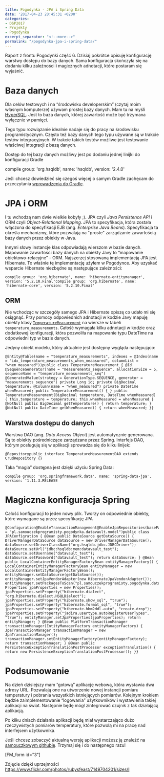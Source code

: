 ```yaml
---
title: Pogodynka - JPA i Spring Data
date: '2017-04-23 20:45:31 +0200'
categories:
- DSP2017
- Projekty
- Pogodynka
excerpt_separator: "<!--more-->"
permalink: "/pogodynka-jpa-i-spring-data/"
---
```

Raport z frontu Pogodynki część 6. Dzisiaj pokrótce opisuję konfigurację warstwy dostępu do bazy danych. Sama konfiguracja skończyła się na dodaniu kilku zależności i magicznych adnotacji, które postaram się wyjaśnić.

# Baza danych
  
Dla celów testowych i na “środowisku developerskim” (czytaj moim własnym komputerze) używam prostej bazy danych. Mam tu na myśli [HyperSQL](http://hsqldb.org/). Jest to baza danych, której zawartość może być trzymana wyłącznie w pamięci.

Tego typu rozwiązanie idealnie nadaje się do pracy na środowisku programistycznym. Często też bazy danych tego typu używane są w trakcie testów integracyjnych. W trakcie takich testów możliwe jest testowanie właściwej integracji z bazą danych.

Dostęp do tej bazy danych możliwy jest po dodaniu jednej linijki do konfiguracji Gradle

compile group: 'org.hsqldb', name: 'hsqldb', version: '2.4.0'

Jeśli chcesz dowiedzieć się czegoś więcej o samym Gradle zachęcam do przeczytania [wprowadzenia do Gradle](http://www.samouczekprogramisty.pl/wstep-do-gradle/).

# JPA i ORM
  
I tu wchodzą nam dwie wielkie kobyły ;). JPA czyli _Java Persistence API_ i ORM czyli _Object-Relational Mapping_. JPA to specyfikacja, która została włączona do specyfikacji EJB (ang. _Enterprise Java Beans_). Specyfikacja ta określa mechanizmy, które pozwalają na "proste" zarządzanie zawartością bazy danych przez obiekty w Java.

Innymi słowy instancje klas odpowiadają wierszom w bazie danych. Mapowanie zawartości bazy danych na obiekty Javy to “mapowanie obiektowo-relacyjne” - ORM. Najszerzej stosowaną implementacją JPA jest Hibernate. To właśnie tę implementację użyłem w Pogodynce. Aby uzyskać wsparcie Hibernate niezbędne są następujące zależności:

    compile group: 'org.hibernate', name: 'hibernate-entitymanager', version: '5.2.10.Final'compile group: 'org.hibernate', name: 'hibernate-core', version: '5.2.10.Final'

## ORM
  
Nie wchodząc w szczegóły samego JPA i Hibernate opiszę co udało mi się osiągnąć. Przy pomocy odpowiednich adnotacji w kodzie Javy mapuję obiekty klasy [`TemperatureMeasurement`](https://github.com/SamouczekProgramisty/Pogodynka/blob/master/datavault/src/main/java/pl/samouczekprogramisty/pogodynka/datavault/model/TemperatureMeasurement.java) na wiersze w tabeli `temperature_measurements`. Całość wymagała kilku adnotacji w kodzie oraz dodatkowej konfiguracji, która pozwoliła na mapowanie typu DateTime na odpowiedni typ w bazie danych.

Jedyny obiekt modelu, który aktualnie jest dostępny wygląda następująco:

    @Entity@Table(name = "temperature_measurements", indexes = @Index(name = "idx_temperature_measurements_when_meaasured", columnList = "when_measured"))public class TemperatureMeasurement { @Id @SequenceGenerator(name = "measurements_sequence", allocationSize = 5, sequenceName = "temperature_measurements_seq") @GeneratedValue(strategy = GenerationType.SEQUENCE, generator = "measurements_sequence") private Long id; private BigDecimal temperature; @Column(name = "when_measured") private DateTime whenMeasured; public TemperatureMeasurement() { } public TemperatureMeasurement(BigDecimal temperature, DateTime whenMeasured) { this.temperature = temperature; this.whenMeasured = whenMeasured } @NotNull public BigDecimal getTemperature() { return temperature; } @NotNull public DateTime getWhenMeasured() { return whenMeasured; }}

## Warstwa dostępu do danych
  
Warstwa DAO (ang. _Data Access Object_) jest automatycznie generowana. Są to obiekty pośredniczące zarządzane przez Spring. Interfejs DAO, którym posługuję się w aplikacji sprowadza się do kilku linijek:

    @Repositorypublic interface TemperatureMeasurementDAO extends CrudRepository {}

  
Taka “magia” dostępna jest dzięki użyciu Spring Data:

    compile group: 'org.springframework.data', name: 'spring-data-jpa', version: '1.11.3.RELEASE

# Magiczna konfiguracja Spring
  
Całość konfiguracji to jeden nowy plik. Tworzy on odpowiednie obiekty, które wymagane są przez specyfikację JPA

    @Configuration@EnableTransactionManagement@EnableJpaRepositories(basePackages = "pl.samouczekprogramisty.pogodynka.datavault.model")public class JPAConfigration { @Bean public DataSource getDataSource() { DriverManagerDataSource dataSource = new DriverManagerDataSource(); dataSource.setDriverClassName("org.hsqldb.jdbc.JDBCDriver"); dataSource.setUrl("jdbc:hsqldb:mem:datavault_test"); dataSource.setUsername("datavault_test"); dataSource.setPassword("datavault_test"); return dataSource; } @Bean public LocalContainerEntityManagerFactoryBean entityManagerFactory() { LocalContainerEntityManagerFactoryBean entityManager = new LocalContainerEntityManagerFactoryBean(); entityManager.setDataSource(getDataSource()); entityManager.setJpaVendorAdapter(new HibernateJpaVendorAdapter()); entityManager.setPackagesToScan("pl.samouczekprogramisty.pogodynka.datavault.model"); Properties jpaProperties = new Properties(); jpaProperties.setProperty("hibernate.dialect", "org.hibernate.dialect.HSQLDialect"); jpaProperties.setProperty("hibernate.show_sql", "true"); jpaProperties.setProperty("hibernate.format_sql", "true"); jpaProperties.setProperty("hibernate.hbm2ddl.auto", "create-drop"); jpaProperties.setProperty("jadira.usertype.autoRegisterUserTypes", "true"); entityManager.setJpaProperties(jpaProperties); return entityManager; } @Bean public PlatformTransactionManager transactionManager(EntityManagerFactory entityManagerFactory) { JpaTransactionManager transactionManager = new JpaTransactionManager(); transactionManager.setEntityManagerFactory(entityManagerFactory); return transactionManager; } @Bean public PersistenceExceptionTranslationPostProcessor exceptionTranslation() { return new PersistenceExceptionTranslationPostProcessor(); }}

# Podsumowanie
  
Na dzień dzisiejszy mam “gotową” aplikację webową, która wystawia dwa adresy URL. Pozwalają one na utworzenie nowej instancji pomiaru temperatury i pobrania wszystkich istniejących pomiarów. Kolejnym krokiem będzie zaimplementowanie “logowania” użytkowników i wystawienia takiej aplikacji na świat. Następnie będę mógł zintegrować czujnik z tak działającą aplikacją.

Po kilku dniach działania aplikacji będę miał wystarczająco dużo rzeczywistych pomiarów temperatury, które pozwolą mi na pracę nad interfejsem użytkownika.

Jeśli chcesz zobaczyć aktualną wersję aplikacji możesz ją znaleźć na [samouczkowym githubie](https://github.com/SamouczekProgramisty/Pogodynka/tree/master/datavault). Trzymaj się i do następnego razu!

[FM\_form id="3"]

Zdjęcie dzięki uprzejmości https://www.flickr.com/photos/rubysfeast/7149704201/sizes/l

